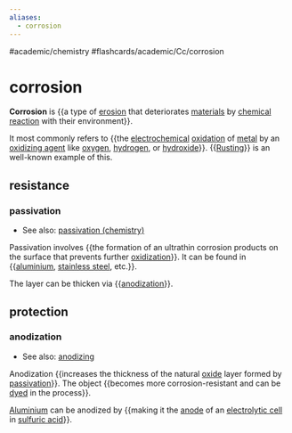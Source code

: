 ```yaml
---
aliases:
  - corrosion
---
```


#academic/chemistry #flashcards/academic/Cc/corrosion

# corrosion

__Corrosion__ is {{a type of [erosion](erosion.md) that deteriorates [materials](material.md) by [chemical reaction](chemical%20reaction.md) with their environment}}.

It most commonly refers to {{the [electrochemical](electrochemistry.md) [oxidation](oxidation.md) of [metal](metal.md) by an [oxidizing agent](oxidizing%20agent.md) like [oxygen](oxygen.md), [hydrogen](hydrogen.md), or [hydroxide](hydroxide.md)}}. {{[Rusting](rust.md)}} is an well-known example of this.

## resistance

### passivation

- See also: [passivation (chemistry)](passivation%20(chemistry).md)

Passivation involves {{the formation of an ultrathin corrosion products on the surface that prevents further [oxidization](oxidization.md)}}. It can be found in {{[aluminium](aluminium.md), [stainless steel](stainless%20steel.md), etc.}}.

The layer can be thicken via {{[anodization](#anodization)}}.

## protection

### anodization

- See also: [anodizing](anodizing.md)

Anodization {{increases the thickness of the natural [oxide](oxide.md) layer formed by [passivation](#passivation)}}. The object {{becomes more corrosion-resistant and can be [dyed](dyeing.md) in the process}}.

[Aluminium](aluminium.md) can be anodized by {{making it the [anode](anode.md) of an [electrolytic cell](electrolytic%20cell.md) in [sulfuric acid](sulfuric%20acid.md)}}.
